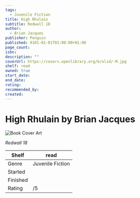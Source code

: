 ```yaml
---
tags:
  - Juvenile Fiction
title: High Rhulain
subtitle: Redwall 18
author:
  - Brian Jacques
publisher: Penguin
published: 0101-01-01T01:00:00+01:00
page_count:
isbn:
description: ""
coverUrl: https://covers.openlibrary.org/b/olid/-M.jpg
shelf: read
owned: true
start_date:
end_date:
rating:
recommended_by:
created:
---
```


# High Rhulain by Brian Jacques

![Book Cover Art](https://covers.openlibrary.org/b/olid/-M.jpg)

_Redwall 18_

| Shelf | read |
| --- | --- |
| Genre | Juvenile Fiction |
| Started |  |
| Finished |  |
| Rating | /5 |


